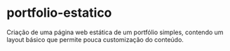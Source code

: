 # portfolio-estatico
Criação de uma página web estática de um portfólio simples, contendo um layout básico que permite pouca customização  do conteúdo.
